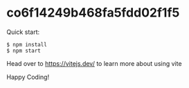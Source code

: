 # co6f14249b468fa5fdd02f1f5

Quick start:

```
$ npm install
$ npm start
````

Head over to https://vitejs.dev/ to learn more about using vite




Happy Coding!
